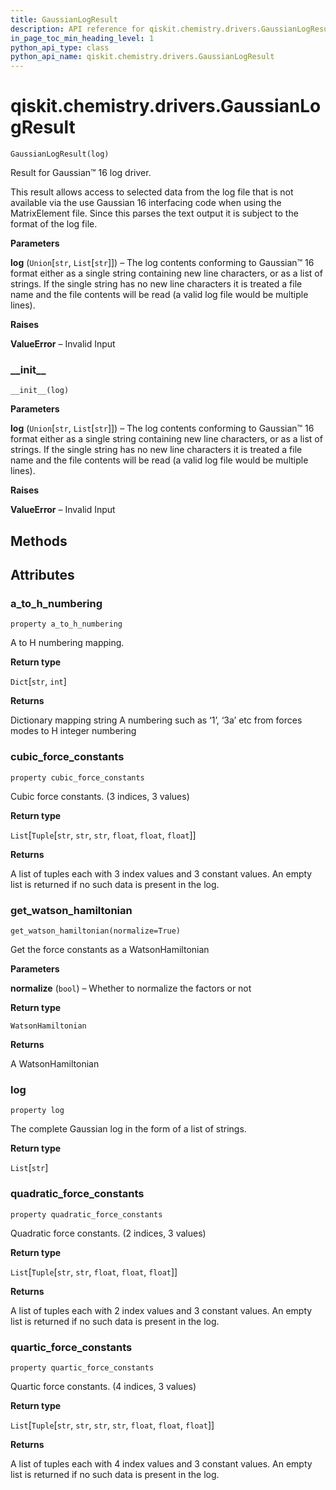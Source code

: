 ```yaml
---
title: GaussianLogResult
description: API reference for qiskit.chemistry.drivers.GaussianLogResult
in_page_toc_min_heading_level: 1
python_api_type: class
python_api_name: qiskit.chemistry.drivers.GaussianLogResult
---
```


<span id="qiskit-chemistry-drivers-gaussianlogresult" />

# qiskit.chemistry.drivers.GaussianLogResult

<span id="qiskit.chemistry.drivers.GaussianLogResult" />

`GaussianLogResult(log)`

Result for Gaussian™ 16 log driver.

This result allows access to selected data from the log file that is not available via the use Gaussian 16 interfacing code when using the MatrixElement file. Since this parses the text output it is subject to the format of the log file.

**Parameters**

**log** (`Union`\[`str`, `List`\[`str`]]) – The log contents conforming to Gaussian™ 16 format either as a single string containing new line characters, or as a list of strings. If the single string has no new line characters it is treated a file name and the file contents will be read (a valid log file would be multiple lines).

**Raises**

**ValueError** – Invalid Input

### \_\_init\_\_

<span id="qiskit.chemistry.drivers.GaussianLogResult.__init__" />

`__init__(log)`

**Parameters**

**log** (`Union`\[`str`, `List`\[`str`]]) – The log contents conforming to Gaussian™ 16 format either as a single string containing new line characters, or as a list of strings. If the single string has no new line characters it is treated a file name and the file contents will be read (a valid log file would be multiple lines).

**Raises**

**ValueError** – Invalid Input

## Methods

## Attributes

### a\_to\_h\_numbering

<span id="qiskit.chemistry.drivers.GaussianLogResult.a_to_h_numbering" />

`property a_to_h_numbering`

A to H numbering mapping.

**Return type**

`Dict`\[`str`, `int`]

**Returns**

Dictionary mapping string A numbering such as ‘1’, ‘3a’ etc from forces modes to H integer numbering

### cubic\_force\_constants

<span id="qiskit.chemistry.drivers.GaussianLogResult.cubic_force_constants" />

`property cubic_force_constants`

Cubic force constants. (3 indices, 3 values)

**Return type**

`List`\[`Tuple`\[`str`, `str`, `str`, `float`, `float`, `float`]]

**Returns**

A list of tuples each with 3 index values and 3 constant values. An empty list is returned if no such data is present in the log.

### get\_watson\_hamiltonian

<span id="qiskit.chemistry.drivers.GaussianLogResult.get_watson_hamiltonian" />

`get_watson_hamiltonian(normalize=True)`

Get the force constants as a WatsonHamiltonian

**Parameters**

**normalize** (`bool`) – Whether to normalize the factors or not

**Return type**

`WatsonHamiltonian`

**Returns**

A WatsonHamiltonian

### log

<span id="qiskit.chemistry.drivers.GaussianLogResult.log" />

`property log`

The complete Gaussian log in the form of a list of strings.

**Return type**

`List`\[`str`]

### quadratic\_force\_constants

<span id="qiskit.chemistry.drivers.GaussianLogResult.quadratic_force_constants" />

`property quadratic_force_constants`

Quadratic force constants. (2 indices, 3 values)

**Return type**

`List`\[`Tuple`\[`str`, `str`, `float`, `float`, `float`]]

**Returns**

A list of tuples each with 2 index values and 3 constant values. An empty list is returned if no such data is present in the log.

### quartic\_force\_constants

<span id="qiskit.chemistry.drivers.GaussianLogResult.quartic_force_constants" />

`property quartic_force_constants`

Quartic force constants. (4 indices, 3 values)

**Return type**

`List`\[`Tuple`\[`str`, `str`, `str`, `str`, `float`, `float`, `float`]]

**Returns**

A list of tuples each with 4 index values and 3 constant values. An empty list is returned if no such data is present in the log.

